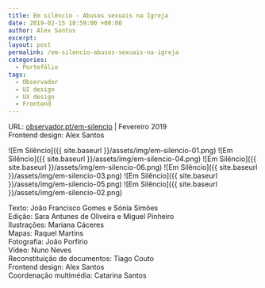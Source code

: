```yaml
---
title: Em silêncio - Abusos sexuais na Igreja
date: 2019-02-15 18:59:00 +00:00
author: Alex Santos
excerpt:
layout: post
permalink: /em-silencio-abusos-sexuais-na-igreja
categories:
  - Portefólio
tags:
  - Observador
  - UI design
  - UX design
  - Frontend
---
```

<p>URL: <a href="http://observador.pt/em-silencio/" target="_blank" rel="noopener noreferrer">observador.pt/em-silencio</a> | Fevereiro 2019<br>
Frontend design: Alex Santos</p>

![Em Silêncio]({{ site.baseurl }}/assets/img/em-silencio-01.png)
![Em Silêncio]({{ site.baseurl }}/assets/img/em-silencio-04.png)
![Em Silêncio]({{ site.baseurl }}/assets/img/em-silencio-06.png)
![Em Silêncio]({{ site.baseurl }}/assets/img/em-silencio-03.png)
![Em Silêncio]({{ site.baseurl }}/assets/img/em-silencio-05.png)
![Em Silêncio]({{ site.baseurl }}/assets/img/em-silencio-02.png)

Texto: João Francisco Gomes e Sónia Simões<br>
Edição: Sara Antunes de Oliveira e Miguel Pinheiro<br>
Ilustrações: Mariana Cáceres<br>
Mapas: Raquel Martins<br>
Fotografia: João Porfírio<br>
Vídeo: Nuno Neves<br>
Reconstituição de documentos: Tiago Couto<br>
Frontend design: Alex Santos<br>
Coordenação multimédia: Catarina Santos<br>